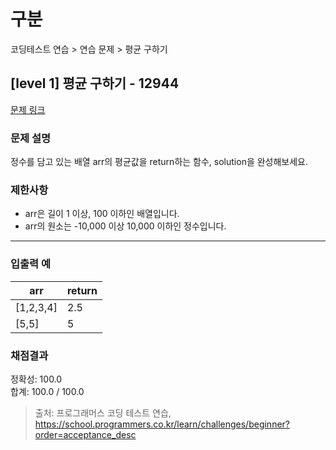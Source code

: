 # 구분

코딩테스트 연습 > 연습 문제 > 평균 구하기

## [level 1] 평균 구하기 - 12944

[문제 링크](https://school.programmers.co.kr/learn/courses/30/lessons/12944)

### 문제 설명

<p>
정수를 담고 있는 배열 arr의 평균값을 return하는 함수, solution을 완성해보세요.
</p>

### 제한사항

<ul>
  <li>arr은 길이 1 이상, 100 이하인 배열입니다.</li>
  <li>arr의 원소는 -10,000 이상 10,000 이하인 정수입니다.</li>
</ul>

<hr>

### 입출력 예

<table class="table">
  <thead>
    <tr>
      <th>arr</th>
      <th>return</th>
    </tr>
  </thead>
  <tbody>
    <tr>
      <td>[1,2,3,4]</td>
      <td>2.5</td>
    </tr>
    <tr>
      <td>[5,5]</td>
      <td>5</td>
    </tr>
  </tbody>
</table>

### 채점결과

정확성: 100.0<br/>
합계: 100.0 / 100.0

> 출처: 프로그래머스 코딩 테스트 연습, https://school.programmers.co.kr/learn/challenges/beginner?order=acceptance_desc
